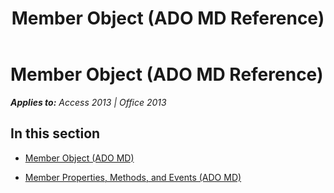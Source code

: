 ﻿---
title: Member Object (ADO MD Reference)
TOCTitle: Member Object (ADO MD)
ms:assetid: 933be014-9cb2-416a-8290-6dece686fc41
ms:mtpsurl: https://msdn.microsoft.com/en-us/library/JJ249650(v=office.15)
ms:contentKeyID: 48546393
ms.date: 09/18/2015
mtps_version: v=office.15
---

# Member Object (ADO MD Reference)


_**Applies to:** Access 2013 | Office 2013_

## In this section

  - [Member Object (ADO MD)](member-object-ado-md.md)

  - [Member Properties, Methods, and Events (ADO MD)](member-properties-methods-and-events-ado-md.md)

